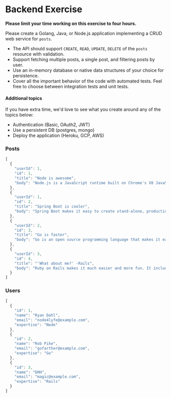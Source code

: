 # Backend Exercise

**Please limit your time working on this exercise to four hours.**

Please create a Golang, Java, or Node.js application implementing a CRUD web service for `posts`. 

- The API should support `CREATE`, `READ`, `UPDATE`, `DELETE` of the `posts` resource with validation.
- Support fetching multiple posts, a single post, and filtering posts by user.
- Use an in-memory database or native data structures of your choice for persistence. 
- Cover all the important behavior of the code with automated tests. Feel free to choose between integration tests and unit tests.

#### Additional topics

If you have extra time, we'd love to see what you create around any of the topics below:

- Authentication (Basic, OAuth2, JWT)
- Use a persistent DB (postgres, mongo)
- Deploy the application (Heroku, GCP, AWS)

### Posts

``` javascript
[
  {
    "userId": 1,
    "id": 1,
    "title": "Node is awesome",
    "body": "Node.js is a JavaScript runtime built on Chrome's V8 JavaScript engine."
  },
  {
    "userId": 1,
    "id": 2,
    "title": "Spring Boot is cooler",
    "body": "Spring Boot makes it easy to create stand-alone, production-grade Spring based Applications that you can "just run"."
  },
  {
    "userId": 2,
    "id": 3,
    "title": "Go is faster",
    "body": "Go is an open source programming language that makes it easy to build simple, reliable, and efficient software."
  },
  {
    "userId": 3,
    "id": 4,
    "title": "'What about me?' -Rails",
    "body": "Ruby on Rails makes it much easier and more fun. It includes everything you need to build fantastic applications, and you can learn it with the support of our large, friendly community."
  }
]
```

### Users

```javascript
[
  {
    "id": 1,
    "name": "Ryan Dahl",
    "email": "node4lyfe@example.com",
    "expertise": "Node"
  },
  {
    "id": 2,
    "name": "Rob Pike",
    "email": "gofarther@example.com",
    "expertise": "Go"
  },
  {
    "id": 3,
    "name": "DHH",
    "email": "magic@example.com",
    "expertise": "Rails"
  }
]
